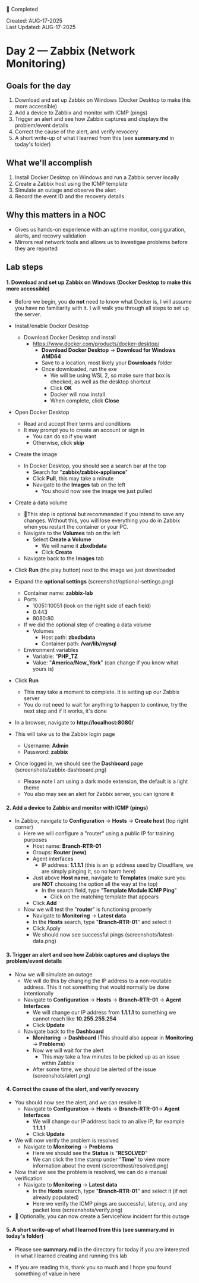 🏁 Completed

Created: AUG-17-2025  
Last Updated: AUG-17-2025

# Day 2 — Zabbix (Network Monitoring)

## Goals for the day

1. Download and set up Zabbix on Windows (Docker Desktop to make this more accessible)
2. Add a device to Zabbix and monitor with ICMP (pings)
3. Trigger an alert and see how Zabbix captures and displays the problem/event details
4. Correct the cause of the alert, and verify revocery
5. A short write-up of what I learned from this (see **summary.md** in today's folder)

## What we'll accomplish

1. Install Docker Desktop on Windows and run a Zabbix server locally
2. Create a Zabbix host using the ICMP template
3. Simulate an outage and observe the alert
4. Record the event ID and the recovery details

## Why this matters in a NOC

* Gives us hands-on experience with an uptime monitor, congiguration, alerts, and recovry validation
* Mirrors real network tools and allows us to investigae problems before they are reported

## Lab steps

#### 1. Download and set up Zabbix on Windows (Docker Desktop to make this more accessible)

* Before we begin, you **do not** need to know what Docker is, I will assume you have no familiarity with it. I will walk you through all steps to set up the server.

* Install/enable Docker Desktop
    * Download Docker Desktop and install
        * https://www.docker.com/products/docker-desktop/
            * **Download Docker Desktop** -> **Download for Windows AMD64**
            * Save to a location, most likely your **Downloads** folder
            * Once downloaded, run the exe
                * We will be using WSL 2, so make sure that box is checked, as well as the desktop shortcut
                * Click **OK**
                * Docker will now install
                * When complete, click **Close**
* Open Docker Desktop
    * Read and accept their terms and conditions
    * It may prompt you to create an account or sign in
        * You can do so if you want
        * Otherwise, click **skip**
* Create the image
    * In Docker Desktop, you should see a search bar at the top
        * Search for "**zabbix/zabbix-appliance**"
        * Click **Pull**, this may take a minute
        * Navigate to the **Images** tab on the left
            * You should now see the image we just pulled
* Create a data volume
    * 📌This step is optional but recommended if you intend to save any changes. Without this, you will lose everything you do in Zabbix when you restart the container or your PC.
    * Navigate to the **Volumes** tab on the left
        * Select **Create a Volume**
            * We will name it **zbxdbdata**
            * Click **Create**
    * Navigate back to the **Images** tab
* Click **Run** (the play button) next to the image we just downloaded
* Expand the **optional settings** (screenshot/optional-settings.png)
    * Container name: **zabbix-lab**
    * Ports
        * 10051:10051 (look on the right side of each field)
        * 0:443
        * 8080:80
    * If we did the optional step of creating a data volume
        * Volumes
            * Host path: **zbxdbdata**
            * Container path: **/var/lib/mysql**
    * Environment variables
        * Variable: "**PHP_TZ**
        * Value: "**America/New_York**" (can change if you know what yours is)
* Click **Run**
    * This may take a moment to complete. It is setting up our Zabbix server
    * You do not need to wait for anything to happen to continue, try the next step and if it works, it's done
* In a browser, navigate to **http://localhost:8080/**
* This will take us to the Zabbix login page
    * Username: **Admin**
    * Password: **zabbix**
* Once logged in, we should see the **Dashboard** page (screenshots/zabbix-dashboard.png)
    * Please note I am using a dark mode extension, the default is a light theme
    * You also may see an alert for Zabbix server, you can ignore it


#### 2. Add a device to Zabbix and monitor with ICMP (pings)

* In Zabbix, navigate to **Configuration** -> **Hosts** -> **Create host** (top right corner)
    * Here we will configure a "router" using a public IP for training purposes
        * Host name: **Branch-RTR-01**
        * Groups: **Router (new)**
        * Agent interfaces
            * IP address: **1.1.1.1** (this is an ip address used by Cloudflare, we are simply pinging it, so no harm here)
        * Just above **Host name**, navigate to **Templates** (make sure you are **NOT** choosing the option all the way at the top)
            * In the search field, type "**Template Module ICMP Ping**"
                * Click on the matching template that appears
        * Click **Add**
    * Now we will test the "**router**" is functioning properly
        * Navigate to **Monitoring** -> **Latest data**
        * In the **Hosts** search, type "**Branch-RTR-01**" and select it
        * Click Apply
        * We should now see successful pings (screenshots/latest-data.png)

#### 3. Trigger an alert and see how Zabbix captures and displays the problem/event details

* Now we will simulate an outage
    * We will do this by changing the IP address to a non-routable address. This it not something that would normally be done intentionally
    * Navigate to **Configuration** -> **Hosts** -> **Branch-RTR-01** -> **Agent Interfaces**
        * We will change our IP address from **1.1.1.1** to something we cannot reach like **10.255.255.254**
        * Click **Update**
    * Navigate back to the **Dashboard**
        * **Monitoring** -> **Dashboard** (This should also appear in **Monitoring** -> **Problems**)
        * Now we will wait for the alert
            * This may take a few minutes to be picked up as an issue within Zabbix
        * After some time, we should be alerted of the issue (screenshots/alert.png)

#### 4. Correct the cause of the alert, and verify revocery

* You should now see the alert, and we can resolve it
    * Navigate to **Configuration** -> **Hosts** -> **Branch-RTR-01**-> **Agent Interfaces**
        * We will change our IP address back to an alive IP, for example **1.1.1.1**
        * Click **Update**
* We will now verify the problem is resolved
    * Navigate to **Monitoring** -> **Problems**
        * Here we should see the **Status** is "**RESOLVED**"
        * We can click the time stamp under "**Time**" to view more information about the event (screenthost/resolved.png)
* Now that we see the problem is resolved, we can do a manual verification
    * Navigate to **Monitoring** -> **Latest data**
        * In the **Hosts** search, type "**Branch-RTR-01**" and select it (if not already populated)
        * Here we verify the ICMP pings are successful, latency, and any packet loss (screenshots/verify.png)
* 📌 Optionally, you can now create a ServiceNow incident for this outage

#### 5. A short write-up of what I learned from this (see **summary.md** in today's folder)

* Please see **summary.md** in the directory for today if you are interested in what I learned creating and running this lab

* If you are reading this, thank you so much and I hope you found something of value in here